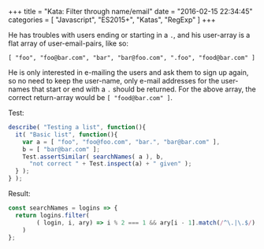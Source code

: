 +++
title = "Kata: Filter through name/email"
date = "2016-02-15 22:34:45"
categories = [
    "Javascript",
    "ES2015+",
    "Katas",
    "RegExp"
]
+++

He has troubles with users ending or starting in a `.`, and his user-array is a flat array of user-email-pairs, like so:

<!--more-->

```
[ "foo", "foo@bar.com", "bar", "bar@foo.com", ".foo", "food@bar.com" ]
```

He is only interested in e-mailing the users and ask them to sign up again, so no need to keep the user-name, only e-mail addresses for the user-names that start or end with a `.` should be returned. For the above array, the correct return-array would be `[ "food@bar.com" ]`.

Test:

```js
describe( "Testing a list", function(){
  it( "Basic list", function(){
    var a = [ "foo", "foo@foo.com", "bar.", "bar@bar.com" ],
    b = [ "bar@bar.com" ];    
    Test.assertSimilar( searchNames( a ), b,
      "not correct " + Test.inspect(a) + " given" );
  } );
} );
```

Result:
```js
const searchNames = logins => {
  return logins.filter(
        ( login, i, ary) => i % 2 === 1 && ary[i - 1].match(/^\.|\.$/);
    )
};
```